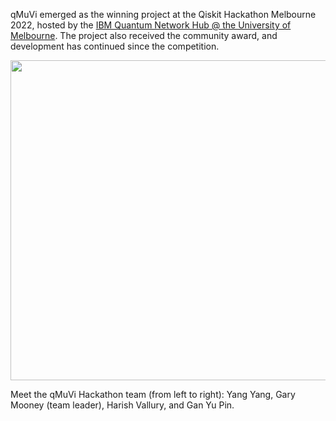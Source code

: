 qMuVi emerged as the winning project at the Qiskit Hackathon Melbourne 2022, hosted by the [IBM Quantum Network Hub @ the University of Melbourne](https://www.unimelb.edu.au/quantumhub). The project also received the community award, and development has continued since the competition.

<p align="center">
  <img src="https://user-images.githubusercontent.com/6459545/179168389-ee36690b-0cc8-4192-becd-1e699b179ce3.png" width="512">
</p>
Meet the qMuVi Hackathon team (from left to right): Yang Yang, Gary Mooney (team leader), Harish Vallury, and Gan Yu Pin.


